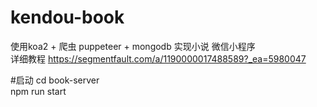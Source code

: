 # kendou-book
使用koa2 + 爬虫 puppeteer + mongodb 实现小说 微信小程序   
详细教程 https://segmentfault.com/a/1190000017488589?_ea=5980047  

#启动
cd book-server   
npm run start

